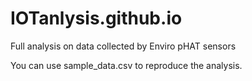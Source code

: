 # IOTanlysis.github.io
Full analysis on data collected by Enviro pHAT sensors

You can use sample_data.csv to reproduce the analysis.
